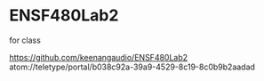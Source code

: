 # ENSF480Lab2
for class

https://github.com/keenangaudio/ENSF480Lab2
atom://teletype/portal/b038c92a-39a9-4529-8c19-8c0b9b2aadad

